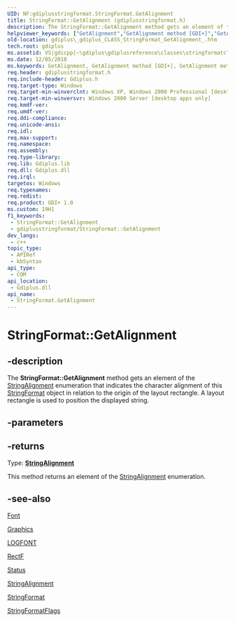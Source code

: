 ```yaml
---
UID: NF:gdiplusstringformat.StringFormat.GetAlignment
title: StringFormat::GetAlignment (gdiplusstringformat.h)
description: The StringFormat::GetAlignment method gets an element of the StringAlignment enumeration that indicates the character alignment of this StringFormat object in relation to the origin of the layout rectangle.
helpviewer_keywords: ["GetAlignment","GetAlignment method [GDI+]","GetAlignment method [GDI+]","StringFormat class","StringFormat class [GDI+]","GetAlignment method","StringFormat.GetAlignment","StringFormat::GetAlignment","_gdiplus_CLASS_StringFormat_GetAlignment_","gdiplus._gdiplus_CLASS_StringFormat_GetAlignment_"]
old-location: gdiplus\_gdiplus_CLASS_StringFormat_GetAlignment_.htm
tech.root: gdiplus
ms.assetid: VS|gdicpp|~\gdiplus\gdiplusreference\classes\stringformatclass\stringformatmethods\getalignment_66.htm
ms.date: 12/05/2018
ms.keywords: GetAlignment, GetAlignment method [GDI+], GetAlignment method [GDI+],StringFormat class, StringFormat class [GDI+],GetAlignment method, StringFormat.GetAlignment, StringFormat::GetAlignment, _gdiplus_CLASS_StringFormat_GetAlignment_, gdiplus._gdiplus_CLASS_StringFormat_GetAlignment_
req.header: gdiplusstringformat.h
req.include-header: Gdiplus.h
req.target-type: Windows
req.target-min-winverclnt: Windows XP, Windows 2000 Professional [desktop apps only]
req.target-min-winversvr: Windows 2000 Server [desktop apps only]
req.kmdf-ver: 
req.umdf-ver: 
req.ddi-compliance: 
req.unicode-ansi: 
req.idl: 
req.max-support: 
req.namespace: 
req.assembly: 
req.type-library: 
req.lib: Gdiplus.lib
req.dll: Gdiplus.dll
req.irql: 
targetos: Windows
req.typenames: 
req.redist: 
req.product: GDI+ 1.0
ms.custom: 19H1
f1_keywords:
 - StringFormat::GetAlignment
 - gdiplusstringformat/StringFormat::GetAlignment
dev_langs:
 - c++
topic_type:
 - APIRef
 - kbSyntax
api_type:
 - COM
api_location:
 - Gdiplus.dll
api_name:
 - StringFormat.GetAlignment
---
```


# StringFormat::GetAlignment


## -description

The <b>StringFormat::GetAlignment</b> method gets an element of the <a href="/windows/desktop/api/gdiplusenums/ne-gdiplusenums-stringalignment">StringAlignment</a> enumeration that indicates the character alignment of this 
			<a href="/windows/desktop/api/gdiplusstringformat/nl-gdiplusstringformat-stringformat">StringFormat</a> object in relation to the origin of the layout rectangle. A layout rectangle is used to position the displayed string.

## -parameters

## -returns

Type: <b><a href="/windows/desktop/api/gdiplusenums/ne-gdiplusenums-stringalignment">StringAlignment</a></b>

This method returns an element of the <a href="/windows/desktop/api/gdiplusenums/ne-gdiplusenums-stringalignment">StringAlignment</a> enumeration.

## -see-also

<a href="/windows/desktop/api/gdiplusheaders/nl-gdiplusheaders-font">Font</a>



<a href="/windows/desktop/api/gdiplusgraphics/nl-gdiplusgraphics-graphics">Graphics</a>



<a href="/windows/desktop/api/wingdi/ns-wingdi-logfonta">LOGFONT</a>



<a href="/windows/desktop/api/gdiplustypes/nl-gdiplustypes-rectf">RectF</a>



<a href="/windows/desktop/api/gdiplustypes/ne-gdiplustypes-status">Status</a>



<a href="/windows/desktop/api/gdiplusenums/ne-gdiplusenums-stringalignment">StringAlignment</a>



<a href="/windows/desktop/api/gdiplusstringformat/nl-gdiplusstringformat-stringformat">StringFormat</a>



<a href="/windows/desktop/api/gdiplusenums/ne-gdiplusenums-stringformatflags">StringFormatFlags</a>